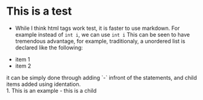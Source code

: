 # This is a test
- While I think html tags work <bold>test</bold>, it is faster to use markdown. For example instead of <code>int i</code>, we can use `int i`
This can be seen to have tremendous advantage, for example, traditionaly, a unordered list is declared like the following:
<ul>
  <li>item 1</li>
  <li>item 2</li>
</ul>
it can be simply done through adding `-` infront of the statements, and child items added using identation. <br>
1. This is an example
  - this is a child
